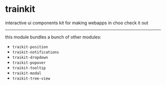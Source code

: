 # trainkit

interactive ui components kit for making webapps in choo check it out

---

this module bundles a bunch of other modules:

- `traikit-position`
- `traikit-notifications`
- `traikit-dropdown`
- `traikit-popover`
- `traikit-tooltip`
- `traikit-modal`
- `traikit-tree-view`
